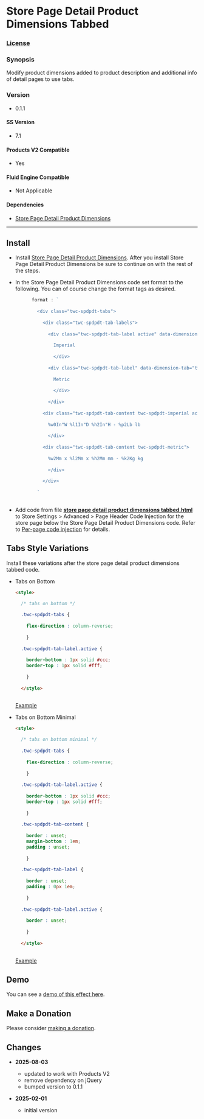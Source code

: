 # Store Page Detail Product Dimensions Tabbed

### [License][1]

### Synopsis

Modify product dimensions added to product description and additional info of
detail pages to use tabs.

### Version

  * 0.1.1

#### SS Version

  * 7.1

#### Products V2 Compatible

  * Yes
  
#### Fluid Engine Compatible

  * Not Applicable

#### Dependencies

  * [Store Page Detail Product Dimensions][2]

---

## Install

* Install [Store Page Detail Product Dimensions][3]. After you install Store
  Page Detail Product Dimensions be sure to continue on with the rest of the
  steps.
  
* In the Store Page Detail Product Dimensions code set format to the following.
  You can of course change the format tags as desired.
  
  ```javascript
        format : `
        
          <div class="twc-spdpdt-tabs">
          
            <div class="twc-spdpdt-tab-labels">
            
              <div class="twc-spdpdt-tab-label active" data-dimension-tab="twc-spdpdt-imperial">
              
                Imperial
                
                </div>
                
              <div class="twc-spdpdt-tab-label" data-dimension-tab="twc-spdpdt-metric">
              
                Metric
                
                </div>
                
              </div>
              
            <div class="twc-spdpdt-tab-content twc-spdpdt-imperial active">
            
              %w0In"W %l1In"D %h2In"H - %p2Lb lb
              
              </div>
              
            <div class="twc-spdpdt-tab-content twc-spdpdt-metric">
            
              %w2Mm x %l2Mm x %h2Mm mm - %k2Kg kg
              
              </div>
              
            </div>
            
          `
          
  ```
  
* Add code from file **[store page detail product dimensions tabbed.html][4]**
  to Store Settings > Advanced > Page Header Code Injection for the store page
  below the Store Page Detail Product Dimensions code. Refer to [Per-page code
  injection][5] for details.

## Tabs Style Variations

Install these variations after the store page detail product dimensions tabbed
code.

  * Tabs on Bottom
  
    ```html
    <style>
    
      /* tabs on bottom */
      
      .twc-spdpdt-tabs {
      
        flex-direction : column-reverse;
        
        }
      
      .twc-spdpdt-tab-label.active {
      
        border-bottom : 1px solid #ccc;
        border-top : 1px solid #fff;
        
        }
        
      </style>
      
    ```
    
    [Example][6]

  * Tabs on Bottom Minimal
  
    ```html
    <style>
    
      /* tabs on bottom minimal */
      
      .twc-spdpdt-tabs {
      
        flex-direction : column-reverse;
        
        }
      
      .twc-spdpdt-tab-label.active {
      
        border-bottom : 1px solid #ccc;
        border-top : 1px solid #fff;
        
        }
        
      .twc-spdpdt-tab-content {
      
        border : unset;
        margin-bottom : 1em;
        padding : unset;
        
        }
      
      .twc-spdpdt-tab-label {
      
        border : unset;
        padding : 0px 1em;
        
        }
      
      .twc-spdpdt-tab-label.active {
      
        border : unset;
        
        }
        
      </style>
      
    ```
    
    [Example][7]

## Demo

You can see a [demo of this effect here][8].

## Make a Donation

Please consider [making a donation][9].

## Changes

* **2025-08-03**

  * updated to work with Products V2
  * remove dependency on jQuery
  * bumped version to 0.1.1
  
* **2025-02-01**

  * initial version

[1]: https://github.com/tomsWebConsulting/twcsl/blob/main/LICENSE.txt#L1
[2]: https://github.com/tomsWebConsulting/twcsl/tree/main/v7.1/Page/Store/Detail/Store%20Page%20Detail%20Product%20Dimensions
[3]: https://github.com/tomsWebConsulting/twcsl/tree/main/v7.1/Page/Store/Detail/Store%20Page%20Detail%20Product%20Dimensions#store-page-detail-product-dimensions
[4]: store%20page%20detail%20product%20dimensions%20tabbed.html#L1
[5]: https://support.squarespace.com/hc/en-us/articles/205815908-Using-code-injection#toc-per-page-code-injection
[6]: https://toms-web-consulting-demos.squarespace.com/store-page-detail-product-dimensions-tabbed/p/golden-mist-cup?password=twcdemos
[7]: https://toms-web-consulting-demos.squarespace.com/store-page-detail-product-dimensions-tabbed/p/harvest-moon-cup?password=twcdemos
[8]: https://toms-web-consulting-demos.squarespace.com/store-page-detail-product-dimensions-tabbed/p/milk-dip-cup?password=twcdemos
[9]: https://github.com/tomsWebConsulting/twcsl#make-a-donation
